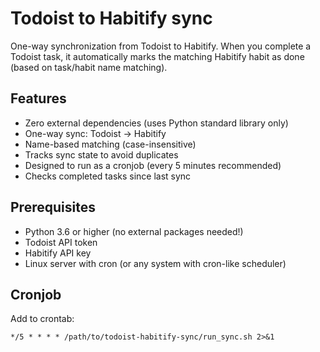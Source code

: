 # Todoist to Habitify sync

One-way synchronization from Todoist to Habitify. When you complete a Todoist task, it automatically marks the matching Habitify habit as done (based on task/habit name matching).

## Features

- Zero external dependencies (uses Python standard library only)
- One-way sync: Todoist → Habitify
- Name-based matching (case-insensitive)
- Tracks sync state to avoid duplicates
- Designed to run as a cronjob (every 5 minutes recommended)
- Checks completed tasks since last sync

## Prerequisites

- Python 3.6 or higher (no external packages needed!)
- Todoist API token
- Habitify API key
- Linux server with cron (or any system with cron-like scheduler)

## Cronjob

Add to crontab:

```cron
*/5 * * * * /path/to/todoist-habitify-sync/run_sync.sh 2>&1
```

